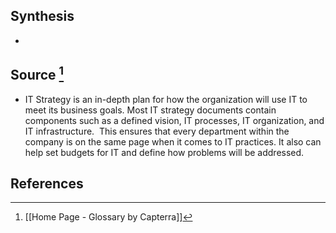 ## Synthesis
- 
## Source [^1]
- IT Strategy is an in-depth plan for how the organization will use IT to meet its business goals. Most IT strategy documents contain components such as a defined vision, IT processes, IT organization, and IT infrastructure.  This ensures that every department within the company is on the same page when it comes to IT practices. It also can help set budgets for IT and define how problems will be addressed.
## References

[^1]: [[Home Page - Glossary by Capterra]]